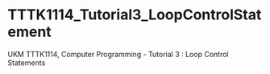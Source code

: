 # TTTK1114_Tutorial3_LoopControlStatement
UKM TTTK1114, Computer Programming - Tutorial 3 :  Loop Control Statements
